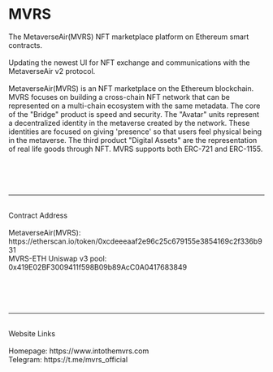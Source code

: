 # MVRS

The MetaverseAir(MVRS) NFT marketplace platform on Ethereum smart contracts.
<br/><br/> Updating the newest UI for NFT exchange and communications with the MetaverseAir v2 protocol.
<br/><br/> MetaverseAir(MVRS) is an NFT marketplace on the Ethereum blockchain. MVRS focuses on building a cross-chain NFT network that can be represented on a multi-chain ecosystem with the same metadata. The core of the "Bridge" product is speed and security. The "Avatar" units represent a decentralized identity in the metaverse created by the network. These identities are focused on giving 'presence' so that users feel physical being in the metaverse. The third product "Digital Assets" are the representation of real life goods through NFT. MVRS supports both ERC-721 and ERC-1155.
<br/><br/><br/><br/><br/>

<hr/>
<br/> Contract Address
<br/><br/>MetaverseAir(MVRS): https://etherscan.io/token/0xcdeeeaaf2e96c25c679155e3854169c2f336b931
<br/>MVRS-ETH Uniswap v3 pool: 0x419E02BF3009411f598B09b89AcC0A0417683849
<br/><br/><br/><br/><br/>

<hr/>
<br/> Website Links
<br/><br/> Homepage: https://www.intothemvrs.com
<br/> Telegram: https://t.me/mvrs_official
<br/><br/><br/><br/><br/>


